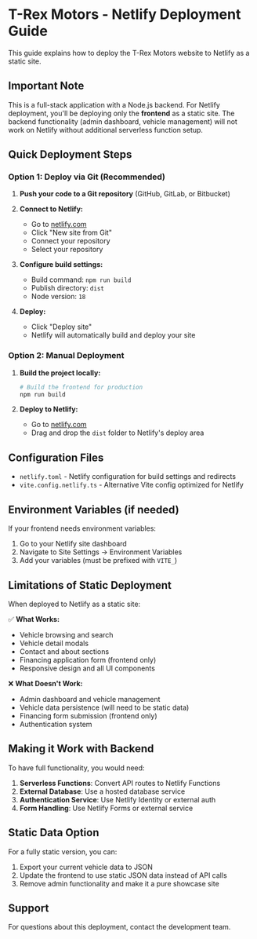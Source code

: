 # T-Rex Motors - Netlify Deployment Guide

This guide explains how to deploy the T-Rex Motors website to Netlify as a static site.

## Important Note

This is a full-stack application with a Node.js backend. For Netlify deployment, you'll be deploying only the **frontend** as a static site. The backend functionality (admin dashboard, vehicle management) will not work on Netlify without additional serverless function setup.

## Quick Deployment Steps

### Option 1: Deploy via Git (Recommended)

1. **Push your code to a Git repository** (GitHub, GitLab, or Bitbucket)

2. **Connect to Netlify:**
   - Go to [netlify.com](https://netlify.com)
   - Click "New site from Git"
   - Connect your repository
   - Select your repository

3. **Configure build settings:**
   - Build command: `npm run build`
   - Publish directory: `dist`
   - Node version: `18`

4. **Deploy:**
   - Click "Deploy site"
   - Netlify will automatically build and deploy your site

### Option 2: Manual Deployment

1. **Build the project locally:**
   ```bash
   # Build the frontend for production
   npm run build
   ```

2. **Deploy to Netlify:**
   - Go to [netlify.com](https://netlify.com)
   - Drag and drop the `dist` folder to Netlify's deploy area

## Configuration Files

- `netlify.toml` - Netlify configuration for build settings and redirects
- `vite.config.netlify.ts` - Alternative Vite config optimized for Netlify

## Environment Variables (if needed)

If your frontend needs environment variables:

1. Go to your Netlify site dashboard
2. Navigate to Site Settings → Environment Variables
3. Add your variables (must be prefixed with `VITE_`)

## Limitations of Static Deployment

When deployed to Netlify as a static site:

✅ **What Works:**
- Vehicle browsing and search
- Vehicle detail modals
- Contact and about sections
- Financing application form (frontend only)
- Responsive design and all UI components

❌ **What Doesn't Work:**
- Admin dashboard and vehicle management
- Vehicle data persistence (will need to be static data)
- Financing form submission (frontend only)
- Authentication system

## Making it Work with Backend

To have full functionality, you would need:

1. **Serverless Functions**: Convert API routes to Netlify Functions
2. **External Database**: Use a hosted database service
3. **Authentication Service**: Use Netlify Identity or external auth
4. **Form Handling**: Use Netlify Forms or external service

## Static Data Option

For a fully static version, you can:

1. Export your current vehicle data to JSON
2. Update the frontend to use static JSON data instead of API calls
3. Remove admin functionality and make it a pure showcase site

## Support

For questions about this deployment, contact the development team.
